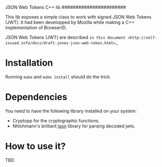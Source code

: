 JSON Web Tokens C++ lib
#######################

This lib exposes a simple class to work with signed JSON Web Tokens (JWT).
It had been developped by Mozilla while making a C++ implementation of
BrowserID.

JSON Web Tokens (JWT) are described `in this document
<http://self-issued.info/docs/draft-jones-json-web-token.html>`_

Installation
============

Running `make` and `make install` should do the trick.

Dependencies
============

You need to have the following library installed on your system:

* Cryptopp for the cryptographic functions.
* Nhlohmann's brilliant [json][json_link] library for parsing decoded jwts. 

[json_link]: https://nhlohmann.github.io/json/
How to use it?
==============

TBD